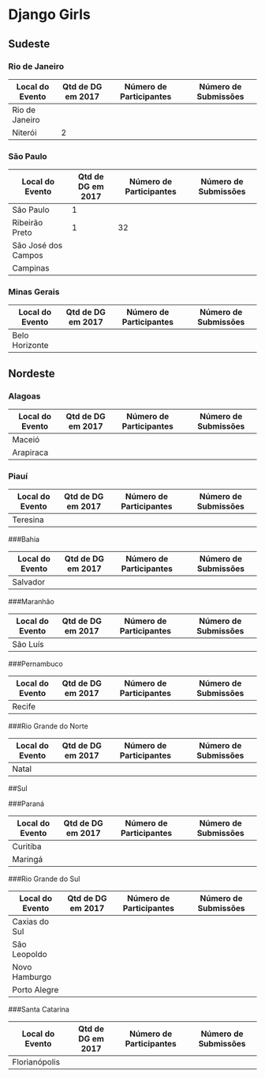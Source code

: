 Django Girls
================

## Sudeste

### Rio de Janeiro

Local do Evento | Qtd de DG em 2017 | Número de Participantes | Número de Submissões
--- | --- | --- | --- 
Rio de Janeiro | | |
Niterói | 2 | |

### São Paulo

Local do Evento | Qtd de DG em 2017 | Número de Participantes | Número de Submissões 
--- | --- | --- | ---
São Paulo | 1 |  |
Ribeirão Preto  | 1 | 32 |
São José dos Campos | | | 
Campinas | | |


### Minas Gerais

Local do Evento | Qtd de DG em 2017 | Número de Participantes | Número de Submissões 
--- | --- | --- | ---
Belo Horizonte | | |


<!-- ## Norte

### Acre
### Amapá
### Amazonas
### Pará
### Rondônia
### Roraima
### Tocantins


## Centro-oeste

### Distrito Federal
### Goiás
### Mato Grosso
### Mato Grosso do Sul -->


## Nordeste

### Alagoas

Local do Evento | Qtd de DG em 2017 | Número de Participantes | Número de Submissões
--- | --- | --- | ---
Maceió | | |
Arapiraca | | |

### Piauí

Local do Evento | Qtd de DG em 2017 | Número de Participantes | Número de Submissões
--- | --- | --- | ---
Teresina | | | 

###Bahia

Local do Evento | Qtd de DG em 2017 | Número de Participantes | Número de Submissões 
--- | --- | --- | ---
Salvador | | |

<!-- ###Ceará
 -->
###Maranhão

Local do Evento | Qtd de DG em 2017 | Número de Participantes | Número de Submissões 
--- | --- | --- | ---
São Luís | | |

<!-- ###Paraíba
 -->
###Pernambuco

Local do Evento | Qtd de DG em 2017 | Número de Participantes | Número de Submissões 
--- | --- | --- | ---
Recife | | |

###Rio Grande do Norte

Local do Evento | Qtd de DG em 2017 | Número de Participantes | Número de Submissões 
--- | --- | --- | ---
Natal | | |

<!-- ###Sergipe
 -->
##Sul

###Paraná

Local do Evento | Qtd de DG em 2017 | Número de Participantes | Número de Submissões
--- | --- | --- | ---
Curitiba | | |
Maringá | | |

###Rio Grande do Sul

Local do Evento | Qtd de DG em 2017 | Número de Participantes | Número de Submissões
--- | --- | --- | ---
Caxias do Sul | | |
São Leopoldo | | |
Novo Hamburgo | | |
Porto Alegre | | |

###Santa Catarina

Local do Evento | Qtd de DG em 2017 | Número de Participantes | Número de Submissões
--- | --- | --- | ---
Florianópolis | | |

